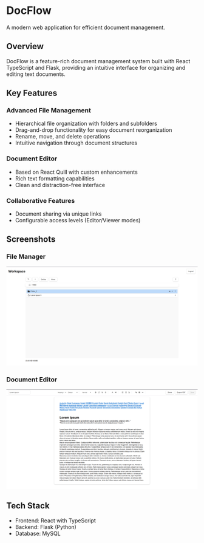 # DocFlow

A modern web application for efficient document management.

## Overview

DocFlow is a feature-rich document management system built with React TypeScript and Flask, providing an intuitive interface for organizing and editing text documents.

## Key Features

### Advanced File Management
- Hierarchical file organization with folders and subfolders
- Drag-and-drop functionality for easy document reorganization
- Rename, move, and delete operations
- Intuitive navigation through document structures

### Document Editor
- Based on React Quill with custom enhancements
- Rich text formatting capabilities
- Clean and distraction-free interface

### Collaborative Features
- Document sharing via unique links
- Configurable access levels (Editor/Viewer modes)

## Screenshots

### File Manager
<img src="./screenshots/FileManager.png" alt="DocFlow File Manager showing hierarchical document organization with drag-and-drop interface" />

### Document Editor
<img src="./screenshots/Editor.png" alt="DocFlow Document Editor featuring rich text formatting tools and collaborative editing" />

## Tech Stack

- Frontend: React with TypeScript
- Backend: Flask (Python)
- Database: MySQL


